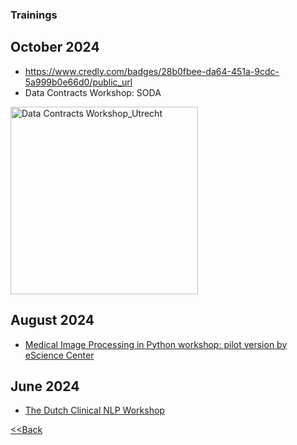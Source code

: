 ### Trainings

## October 2024
- https://www.credly.com/badges/28b0fbee-da64-451a-9cdc-5a999b0e66d0/public_url
- Data Contracts Workshop: SODA
<img width="300" alt="Data Contracts Workshop_Utrecht" src="https://github.com/user-attachments/assets/e3483959-1d89-4957-be18-cd88ff18e93a">

## August 2024
- [Medical Image Processing in Python workshop: pilot version by eScience Center](https://www.esciencecenter.nl/event/pilot-medical-image-processing/)


## June 2024
- [The Dutch Clinical NLP Workshop](https://clinicalnlp.nl/)

[<<Back](/README.md)
